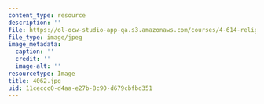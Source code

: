 ```yaml
---
content_type: resource
description: ''
file: https://ol-ocw-studio-app-qa.s3.amazonaws.com/courses/4-614-religious-architecture-and-islamic-cultures-fall-2002/11ceccc0d4aae27b8c90d679cbfbd351_4062.jpg
file_type: image/jpeg
image_metadata:
  caption: ''
  credit: ''
  image-alt: ''
resourcetype: Image
title: 4062.jpg
uid: 11ceccc0-d4aa-e27b-8c90-d679cbfbd351
---
```


